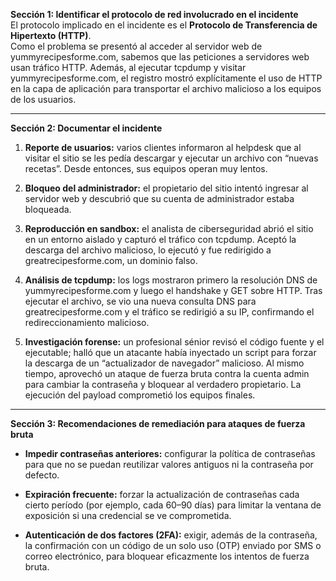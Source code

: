 
**Sección 1: Identificar el protocolo de red involucrado en el incidente**  
El protocolo implicado en el incidente es el **Protocolo de Transferencia de Hipertexto (HTTP)**.  
Como el problema se presentó al acceder al servidor web de yummyrecipesforme.com, sabemos que las peticiones a servidores web usan tráfico HTTP. Además, al ejecutar tcpdump y visitar yummyrecipesforme.com, el registro mostró explícitamente el uso de HTTP en la capa de aplicación para transportar el archivo malicioso a los equipos de los usuarios.

---

**Sección 2: Documentar el incidente**

1. **Reporte de usuarios:** varios clientes informaron al helpdesk que al visitar el sitio se les pedía descargar y ejecutar un archivo con “nuevas recetas”. Desde entonces, sus equipos operan muy lentos.
    
2. **Bloqueo del administrador:** el propietario del sitio intentó ingresar al servidor web y descubrió que su cuenta de administrador estaba bloqueada.
    
3. **Reproducción en sandbox:** el analista de ciberseguridad abrió el sitio en un entorno aislado y capturó el tráfico con tcpdump. Aceptó la descarga del archivo malicioso, lo ejecutó y fue redirigido a greatrecipesforme.com, un dominio falso.
    
4. **Análisis de tcpdump:** los logs mostraron primero la resolución DNS de yummyrecipesforme.com y luego el handshake y GET sobre HTTP. Tras ejecutar el archivo, se vio una nueva consulta DNS para greatrecipesforme.com y el tráfico se redirigió a su IP, confirmando el redireccionamiento malicioso.
    
5. **Investigación forense:** un profesional sénior revisó el código fuente y el ejecutable; halló que un atacante había inyectado un script para forzar la descarga de un “actualizador de navegador” malicioso. Al mismo tiempo, aprovechó un ataque de fuerza bruta contra la cuenta admin para cambiar la contraseña y bloquear al verdadero propietario. La ejecución del payload comprometió los equipos finales.
    

---

**Sección 3: Recomendaciones de remediación para ataques de fuerza bruta**

- **Impedir contraseñas anteriores:** configurar la política de contraseñas para que no se puedan reutilizar valores antiguos ni la contraseña por defecto.
    
- **Expiración frecuente:** forzar la actualización de contraseñas cada cierto período (por ejemplo, cada 60–90 días) para limitar la ventana de exposición si una credencial se ve comprometida.
    
- **Autenticación de dos factores (2FA):** exigir, además de la contraseña, la confirmación con un código de un solo uso (OTP) enviado por SMS o correo electrónico, para bloquear eficazmente los intentos de fuerza bruta.